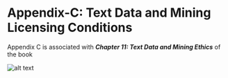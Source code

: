 # Appendix-C: Text Data and Mining Licensing Conditions

Appendix C is associated with **_Chapter 11: Text Data and Mining Ethics_** of the book

![alt text](https://github.com/textmining-infopros/Appendix-C/blob/main/image.jpg?raw=true)
